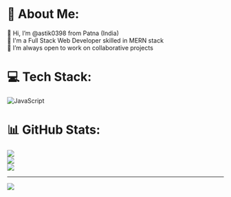 # 💫 About Me:
👋 Hi, I’m @astik0398 from Patna (India)<br>🌱 I'm a Full Stack Web Developer skilled in MERN stack<br>💞️ I’m always open to work on collaborative projects


# 💻 Tech Stack:
![JavaScript](https://img.shields.io/badge/javascript-%23323330.svg?style=for-the-badge&logo=javascript&logoColor=%23F7DF1E)
# 📊 GitHub Stats:
![](https://github-readme-stats.vercel.app/api?username=astik0398&theme=synthwave&hide_border=false&include_all_commits=false&count_private=false)<br/>
![](https://github-readme-streak-stats.herokuapp.com/?user=astik0398&theme=synthwave&hide_border=false)<br/>
![](https://github-readme-stats.vercel.app/api/top-langs/?username=astik0398&theme=synthwave&hide_border=false&include_all_commits=false&count_private=false&layout=compact)

---
[![](https://visitcount.itsvg.in/api?id=astik0398&icon=0&color=0)](https://visitcount.itsvg.in)

<!-- Proudly created with GPRM ( https://gprm.itsvg.in ) -->
